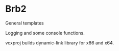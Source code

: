 # Brb2
General templates

Logging and some console functions.

vcxproj builds dynamic-link library for x86 and x64.
